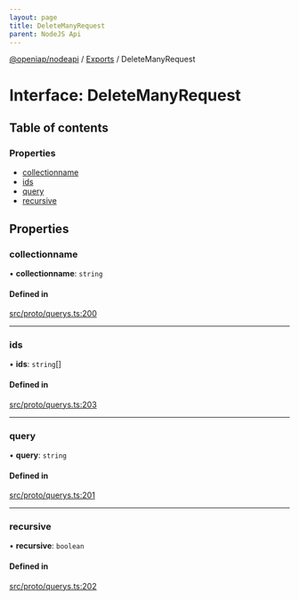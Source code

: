 ```yaml
---
layout: page
title: DeleteManyRequest
parent: NodeJS Api
---
```

[@openiap/nodeapi](../README.html#) / [Exports](../modules.html#) / DeleteManyRequest

# Interface: DeleteManyRequest

## Table of contents

### Properties

- [collectionname](DeleteManyRequest.html##collectionname)
- [ids](DeleteManyRequest.html##ids)
- [query](DeleteManyRequest.html##query)
- [recursive](DeleteManyRequest.html##recursive)

## Properties

### collectionname

• **collectionname**: `string`

#### Defined in

[src/proto/querys.ts:200](https://github.com/openiap/nodeapi/blob/a6b5438/src/proto/querys.ts#L200)

___

### ids

• **ids**: `string`[]

#### Defined in

[src/proto/querys.ts:203](https://github.com/openiap/nodeapi/blob/a6b5438/src/proto/querys.ts#L203)

___

### query

• **query**: `string`

#### Defined in

[src/proto/querys.ts:201](https://github.com/openiap/nodeapi/blob/a6b5438/src/proto/querys.ts#L201)

___

### recursive

• **recursive**: `boolean`

#### Defined in

[src/proto/querys.ts:202](https://github.com/openiap/nodeapi/blob/a6b5438/src/proto/querys.ts#L202)
